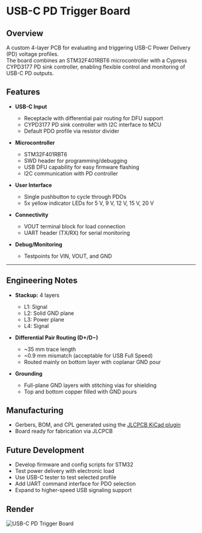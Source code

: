 # USB-C PD Trigger Board


## Overview
A custom 4-layer PCB for evaluating and triggering USB-C Power Delivery (PD) voltage profiles.  
The board combines an STM32F401RBT6 microcontroller with a Cypress CYPD3177 PD sink controller, enabling flexible control and monitoring of USB-C PD outputs.


## Features

- **USB-C Input**
  - Receptacle with differential pair routing for DFU support
  - CYPD3177 PD sink controller with I2C interface to MCU
  - Default PDO profile via resistor divider

- **Microcontroller**
  - STM32F401RBT6
  - SWD header for programming/debugging
  - USB DFU capability for easy firmware flashing
  - I2C communication with PD controller

- **User Interface**
  - Single pushbutton to cycle through PDOs
  - 5x yellow indicator LEDs for 5 V, 9 V, 12 V, 15 V, 20 V

- **Connectivity**
  - VOUT terminal block for load connection
  - UART header (TX/RX) for serial monitoring

- **Debug/Monitoring**
  - Testpoints for VIN, VOUT, and GND

---

## Engineering Notes

- **Stackup:** 4 layers  
  - L1: Signal  
  - L2: Solid GND plane  
  - L3: Power plane  
  - L4: Signal

- **Differential Pair Routing (D+/D−)**
  - ~35 mm trace length  
  - ~0.9 mm mismatch (acceptable for USB Full Speed)  
  - Routed mainly on bottom layer with coplanar GND pour

- **Grounding**
  - Full-plane GND layers with stitching vias for shielding  
  - Top and bottom copper filled with GND pours


## Manufacturing
- Gerbers, BOM, and CPL generated using the [JLCPCB KiCad plugin](https://github.com/Bouni/kicad-jlcpcb-tools)
- Board ready for fabrication via JLCPCB  


## Future Development
- Develop firmware and config scripts for STM32
- Test power delivery with electronic load
- Use USB-C tester to test selected profile
- Add UART command interface for PDO selection  
- Expand to higher-speed USB signaling support


## Render

![USB-C PD Trigger Board](./docs/render.png)

